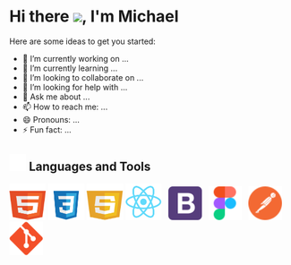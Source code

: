 <h1> Hi there <img src ="https://user-images.githubusercontent.com/79151294/164762206-b90b4e56-58ac-4d89-baf2-f9132ccabcdb.gif" width="30px" height:"30px">, I'm Michael</h1>



Here are some ideas to get you started:

- 🔭 I’m currently working on ...
- 🌱 I’m currently learning ...
- 👯 I’m looking to collaborate on ...
- 🤔 I’m looking for help with ...
- 💬 Ask me about ...
- 📫 How to reach me: ...
- 😄 Pronouns: ...
- ⚡ Fun fact: ...



<section>
	<div>
	  <h1> <img src="https://raw.githubusercontent.com/escapingyouth/escapingyouth/main/Icons/tools.svg" width="30px" height="30px"/> Languages and Tools </h1>
	</div>
	<div>
               <img src="https://raw.githubusercontent.com/escapingyouth/escapingyouth/main/Icons/html.svg" width="65px" height="65px"/>
	       <img src="https://raw.githubusercontent.com/escapingyouth/escapingyouth/main/Icons/css3.svg" width="65px" height="65px"/>
	       <img src="https://raw.githubusercontent.com/escapingyouth/escapingyouth/main/Icons/javascript.svg" width="65px" height="65px"/>
	       <img src="https://raw.githubusercontent.com/escapingyouth/escapingyouth/main/Icons/react.svg" width="65px" height="65px"/>
		 <span>&nbsp;</span>
	       <img src="https://raw.githubusercontent.com/escapingyouth/escapingyouth/main/Icons/bootstrap.svg" width="60px" height="60px"/>
		 <span>&nbsp;  </span>
	       <img src="https://raw.githubusercontent.com/escapingyouth/escapingyouth/main/Icons/figma.svg" width="60px" height="60px"/>
		 <span>&nbsp;  </span>
	       <img src="https://raw.githubusercontent.com/escapingyouth/escapingyouth/main/Icons/postman.svg" width="60px" height="60px"/>
		 <span>&nbsp;  </span>
	       <img src="https://raw.githubusercontent.com/escapingyouth/escapingyouth/main/Icons/git.svg" width="60px" height="60px"/>
	</div>
</section>
